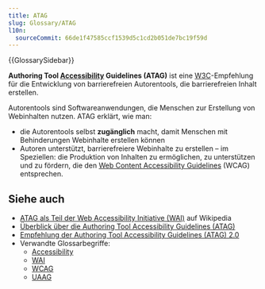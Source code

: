 ```yaml
---
title: ATAG
slug: Glossary/ATAG
l10n:
  sourceCommit: 66de1f47585ccf1539d5c1cd2b051de7bc19f59d
---
```


{{GlossarySidebar}}

**Authoring Tool [Accessibility](/de/docs/Glossary/Accessibility) Guidelines (ATAG)** ist eine [W3C](/de/docs/Glossary/W3C)-Empfehlung für die Entwicklung von barrierefreien Autorentools, die barrierefreien Inhalt erstellen.

Autorentools sind Softwareanwendungen, die Menschen zur Erstellung von Webinhalten nutzen. ATAG erklärt, wie man:

- die Autorentools selbst **zugänglich** macht, damit Menschen mit Behinderungen Webinhalte erstellen können
- Autoren unterstützt, barrierefreiere Webinhalte zu erstellen – im Speziellen: die Produktion von Inhalten zu ermöglichen, zu unterstützen und zu fördern, die den [Web Content Accessibility Guidelines](/de/docs/Glossary/WCAG) (WCAG) entsprechen.

## Siehe auch

- [ATAG als Teil der Web Accessibility Initiative (WAI)](<https://en.wikipedia.org/wiki/Web_Accessibility_Initiative#Authoring_Tool_Accessibility_Guidelines_(ATAG)>) auf Wikipedia
- [Überblick über die Authoring Tool Accessibility Guidelines (ATAG)](https://www.w3.org/WAI/standards-guidelines/atag/)
- [Empfehlung der Authoring Tool Accessibility Guidelines (ATAG) 2.0](https://www.w3.org/TR/ATAG20/)
- Verwandte Glossarbegriffe:
  - [Accessibility](/de/docs/Glossary/Accessibility)
  - [WAI](/de/docs/Glossary/WAI)
  - [WCAG](/de/docs/Glossary/WCAG)
  - [UAAG](/de/docs/Glossary/UAAG)
